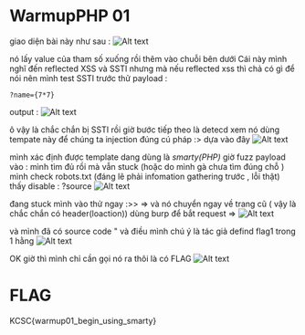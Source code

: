# WarmupPHP 01 
giao diện bài này như sau  : 
![Alt text](image.png)

nó lấy value của tham số xuống rồi thêm vào chuỗi bên dưới 
Cái này mình nghĩ đến reflected XSS và SSTI 
nhưng mà nếu reflected xss thì chả có gì để nói nên mình test SSTI trước 
thử payload  :
```
?name={7*7}
```
output : 
![Alt text](image-1.png)

ô vậy là chắc chắn bị SSTI rồi giờ bước tiếp theo là detecd xem nó dùng tempate này để chúng ta injection đúng cú pháp  :>
dựa vào đây 
![Alt text](image-2.png)

mình xác định được template dang dùng là *smarty(PHP)*
giờ fuzz payload vào :  mình tìm đủ rồi mà vẫn stuck 
(hoặc do mình gà chưa tìm đúng chỗ )
mình check robots.txt (đáng lẽ phải infomation gathering trước , lỗi thật) thấy disable : ?source
![Alt text](image-3.png)

đang stuck mình vào thử ngay :>> 
=> và nó chuyển ngay về trang cũ ( vậy là chắc chắn có header(loaction))
dùng burp để bắt request =>
![Alt text](image-4.png)

và mình đã có source code "
và điều mình chú ý là tác giả defind flag1 trong 1 hằng 
![Alt text](image-5.png)

OK giờ thì mình chỉ cần gọi nó ra thôi là có FLAG 
![Alt text](image-6.png)

# FLAG 
KCSC{warmup01_begin_using_smarty}
